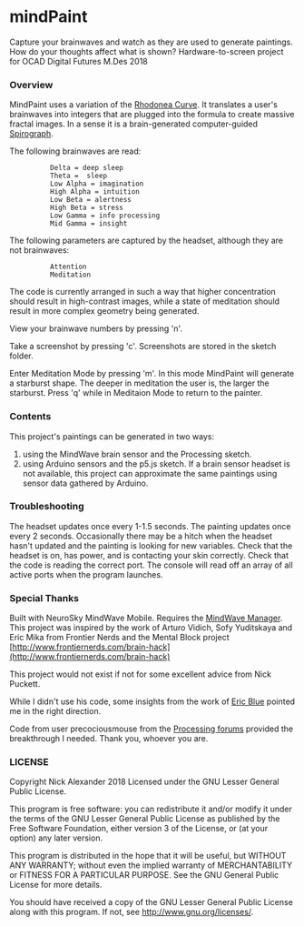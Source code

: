 # mindPaint
Capture your brainwaves and watch as they are used to generate paintings. How do your thoughts affect what is shown?
Hardware-to-screen project for OCAD Digital Futures M.Des 2018

### Overview
MindPaint uses a variation of the [Rhodonea Curve](https://en.wikipedia.org/wiki/Rose_(mathematics)). It translates a user's brainwaves into integers that are plugged into the formula to create massive fractal images. In a sense it is a brain-generated computer-guided [Spirograph](https://en.wikipedia.org/wiki/Spirograph).

The following brainwaves are read:

              Delta = deep sleep 
              Theta =  sleep 
              Low Alpha = imagination
              High Alpha = intuition
              Low Beta = alertness
              High Beta = stress
              Low Gamma = info processing
              Mid Gamma = insight

The following parameters are captured by the headset, although they are not brainwaves: 
            
              Attention
              Meditation

The code is currently arranged in such a way that higher concentration should result in high-contrast images, while a state of meditation should result in more complex geometry being generated.

View your brainwave numbers by pressing 'n'.

Take a screenshot by pressing 'c'. Screenshots are stored in the sketch folder.

Enter Meditation Mode by pressing 'm'. In this mode MindPaint will generate a starburst shape. The deeper in meditation the user is, the larger the starburst. Press 'q' while in Meditaion Mode to return to the painter.

### Contents
This project's paintings can be generated in two ways: 
1) using the MindWave brain sensor and the Processing sketch.
2) using Arduino sensors and the p5.js sketch.
If a brain sensor headset is not available, this project can approximate the same paintings using sensor data gathered by Arduino.

### Troubleshooting
The headset updates once every 1-1.5 seconds. The painting updates once every 2 seconds. Occasionally there may be a hitch when the headset hasn't updated and the painting is looking for new variables.
Check that the headset is on, has power, and is contacting your skin correctly.
Check that the code is reading the correct port. The console will read off an array of all active ports when the program launches.


### Special Thanks
Built with NeuroSky MindWave Mobile. Requires the [MindWave Manager](http://support.neurosky.com/).
This project was inspired by the work of
Arturo Vidich, Sofy Yuditskaya and Eric Mika
from Frontier Nerds and the Mental Block project
[http://www.frontiernerds.com/brain-hack](http://www.frontiernerds.com/brain-hack)

This project would not exist if not for some excellent advice from Nick Puckett.

While I didn't use his code, some insights from the work of [Eric Blue](eric-blue.com) pointed me in the right direction.

Code from user precociousmouse from the [Processing forums](forum.processing.org) provided the breakthrough I needed. Thank you, whoever you are.

### LICENSE
Copyright Nick Alexander 2018
Licensed under the GNU Lesser General Public License.

This program is free software: you can redistribute it and/or modify it under the terms of the GNU Lesser General Public License as published by the Free Software Foundation, either version 3 of the License, or (at your option) any later version.

This program is distributed in the hope that it will be useful, but WITHOUT ANY WARRANTY; without even the implied warranty of MERCHANTABILITY or FITNESS FOR A PARTICULAR PURPOSE. See the GNU General Public License for more details.

You should have received a copy of the GNU Lesser General Public License along with this program. If not, see http://www.gnu.org/licenses/.